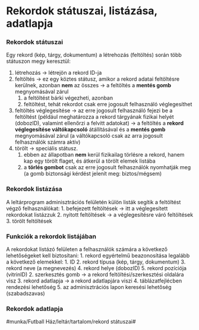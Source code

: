# Rekordok státuszai, listázása, adatlapja
### Rekordok státuszai
Egy rekord (kép, tárgy, dokumentum) a létrehozás (feltöltés) során több státuszon megy keresztül:
1. létrehozás -> létrejön a rekord ID-ja
2. feltöltés -> ez egy köztes státusz, amikor a rekord adatai feltöltésre kerülnek, azonban **nem** az összes -> a feltöltés a **mentés gomb** megnyomásával zárul
	1. a feltöltést bárki végezheti, azonban
	2. feltöltést, tehát rekordot csak erre jogosult felhasználó véglegesíthet
3.  feltöltés véglegesítése -> az erre jogosult felhasználó fejezi be a feltöltést (például meghatározza a rekord tárgyának fizikai helyét (dobozID), valamint ellenőrzi a felvitt adatokat) -> a feltöltés a **rekord véglegesítése váltókapcsoló** átállításával és a **mentés gomb** megnyomásával zárul (a váltókapcsoló csak az arra jogosult felhasználók számra aktív)
4. törölt -> speciális státusz. 
	1. ebben az állapotban **nem** kerül fizikailag törlésre a rekord, hanem kap egy törölt flaget, és átkerül a törölt elemek listába
	2. a **törlés gombot** csak az erre jogosult felhasználók nyomhatják meg (a gomb biztonsági kérdést jelenít meg: biztos/mégsem)

### Rekordok listázása
A leltárprogram adminisztrációs felületén külön listák segítik a feltöltést végző felhasználókat:
	1. befejezett feltöltések -> itt a véglegesített rekordokat listázzuk
	2. nyitott feltöltések -> a véglegesítésre váró feltöltések
	3. törölt feltöltések

### Funkciók a rekordok listájában
A rekordokat listázó felületen a felhasználók számára a következő lehetőségeket kell biztosítani:
	1. rekord egyértelmű beazonosítása legalább a következő elemekkel:
		1. ID
		2. rekord típusa (kép, tárgy, dokumentum)
		3. rekord neve (a megnevezés)
		4. rekord helye (dobozID)
		5. rekord pozíciója (vitrinID)
	2. szerkesztés gomb -> a rekord feltöltési/szerkesztési oldalára visz
	3. rekord adatlapja -> a rekord adatlapjára viszi
	4. táblázatfejlécben rendezési lehetőség
	5. az adminisztrációs lapon keresési lehetőség (szabadszavas)

### Rekordok adatlapja


#munka/Futball Ház/leltár/tartalom/rekord státuszai#